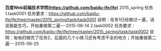 **百度Web前端技术学院(https://github.com/baidu-ife/ife)**
2015_spring 任务
1.task0001
任务要求：https://github.com/baidu-ife/ife/tree/master/2015_spring/task/task0001
说明：任务1已经做过一遍，话说孰能生巧，开始重做第二遍---2015-08-14
2.task0002
任务要求：https://github.com/baidu-ife/ife/tree/master/2015_spring/task/task0002
说明：匆匆的做完了任务2，后面的几个小练习还有考虑不全的地方；开始重做第二遍---2015-08-25